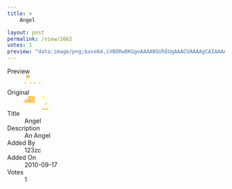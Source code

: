 ```yaml
---
title: >
    Angel

layout: post
permalink: /view/2662
votes: 1
preview: "data:image/png;base64,iVBORw0KGgoAAAANSUhEUgAAACUAAAAgCAIAAAAaMSbnAAAABnRSTlMA/wD/AP5AXyvrAAAAeklEQVRIiWP8//8fAxyczWDACoxnYBcnHTBRyyDy7WM0MUZj0Na+/2fOojFoax9Nwah91AWM////J1ELmnpGkjQP9/ActW/UvsFsHwvD2XQEz3gmdlUoambgliKsfbiHJyNK+wVnYUhkGUtY+3APz1H7Ru0btW/k2AcAZ5UbaO3qRecAAAAASUVORK5CYII="
---
```

<dl class="side-by-side">
<dt>Preview</dt>
<dd>
    <img class="preview" src="data:image/png;base64,iVBORw0KGgoAAAANSUhEUgAAACUAAAAgCAIAAAAaMSbnAAAABnRSTlMA/wD/AP5AXyvrAAAAeklEQVRIiWP8//8fAxyczWDACoxnYBcnHTBRyyDy7WM0MUZj0Na+/2fOojFoax9Nwah91AWM////J1ELmnpGkjQP9/ActW/UvsFsHwvD2XQEz3gmdlUoambgliKsfbiHJyNK+wVnYUhkGUtY+3APz1H7Ru0btW/k2AcAZ5UbaO3qRecAAAAASUVORK5CYII=">
</dd>
<dt>Original</dt>
<dd>
    <img class="preview" src="data:image/png;base64,iVBORw0KGgoAAAANSUhEUgAAAEAAAAAgCAYAAACinX6EAAAAiUlEQVR42u3XwQ2AIAyF4U7rTu7kTpWjiQQPraXQ/0USL5D0QwREPqLXoZYmjlFtT2sSmSwAz8JDETIA9AoOQ5gNMCo0BAEAlgA/wb23QWuBkQApZ7gMgMjZfecLAAAAAABYGeB92BjH2t99fG9wAAAoBqCbBwAAAAAAAAAAAGBdgL9vowAUB7gBr29qEYt57S4AAAAASUVORK5CYII=">
</dd>
<dt>Title</dt>
<dd>Angel</dd>
<dt>Description</dt>
<dd>An Angel</dd>
<dt>Added By</dt>
<dd>123zc</dd>
<dt>Added On</dt>
<dd>2010-09-17</dd>
<dt>Votes</dt>
<dd>1</dd>
</dl>
